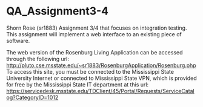 # QA_Assignment3-4
Shorn Rose (sr1883) Assignment 3/4 that focuses on integration testing. This assignment will implement a web interface to an existing piece of software.

The web version of the Rosenburg Living Application can be accessed through the following url: http://pluto.cse.msstate.edu/~sr1883/RosenburgApplication/Rosenburg.php
To access this site, you must be connected to the Mississippi State University Internet or connected to Mississippi State VPN, which is provided for free by the Mississippi State
IT department at this url: https://servicedesk.msstate.edu/TDClient/45/Portal/Requests/ServiceCatalog?CategoryID=1012
